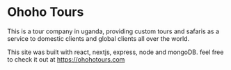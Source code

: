 # Ohoho Tours
This is a tour company in uganda, providing custom tours and safaris as a service to domestic clients and global clients 
all over the world.

This site was built with react, nextjs, express, node and mongoDB.
feel free to check it out at https://ohohotours.com
